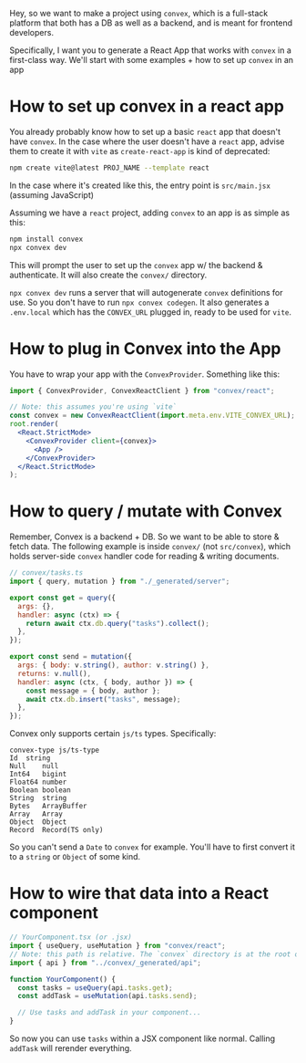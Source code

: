 Hey, so we want to make a project using `convex`, which is a full-stack platform that both has a DB as well as a backend, and is meant for frontend developers.

Specifically, I want you to generate a React App that works with `convex` in a first-class way. We'll start with some examples + how to set up `convex` in an app

# How to set up convex in a react app

You already probably know how to set up a basic `react` app that doesn't have `convex`. In the case where the user doesn't have a `react` app, advise them to create it with `vite` as `create-react-app` is kind of deprecated:

```sh
npm create vite@latest PROJ_NAME --template react
```

In the case where it's created like this, the entry point is `src/main.jsx` (assuming JavaScript)

Assuming we have a `react` project, adding `convex` to an app is as simple as this:

```sh
npm install convex
npx convex dev
```

This will prompt the user to set up the `convex` app w/ the backend & authenticate. It will also create the `convex/` directory.

`npx convex dev` runs a server that will autogenerate `convex` definitions for use. So you don't have to run `npx convex codegen`. It also generates a `.env.local` which has the `CONVEX_URL` plugged in, ready to be used for `vite`.

# How to plug in Convex into the App

You have to wrap your app with the `ConvexProvider`. Something like this:

```jsx
import { ConvexProvider, ConvexReactClient } from "convex/react";

// Note: this assumes you're using `vite`
const convex = new ConvexReactClient(import.meta.env.VITE_CONVEX_URL);
root.render(
  <React.StrictMode>
    <ConvexProvider client={convex}>
      <App />
    </ConvexProvider>
  </React.StrictMode>
);
```

# How to query / mutate with Convex

Remember, Convex is a backend + DB. So we want to be able to store & fetch data. The following example is inside `convex/` (not `src/convex`), which holds server-side `convex` handler code for reading & writing documents.

```jsx
// convex/tasks.ts
import { query, mutation } from "./_generated/server";

export const get = query({
  args: {},
  handler: async (ctx) => {
    return await ctx.db.query("tasks").collect();
  },
});

export const send = mutation({
  args: { body: v.string(), author: v.string() },
  returns: v.null(),
  handler: async (ctx, { body, author }) => {
    const message = { body, author };
    await ctx.db.insert("tasks", message);
  },
});
```

Convex only supports certain `js/ts` types. Specifically:

```
convex-type js/ts-type
Id	string
Null	null
Int64	bigint
Float64	number
Boolean	boolean
String	string
Bytes	ArrayBuffer
Array	Array
Object	Object
Record	Record(TS only)
```

So you can't send a `Date` to `convex` for example. You'll have to first convert it to a `string` or `Object` of some kind.

# How to wire that data into a React component

```jsx
// YourComponent.tsx (or .jsx)
import { useQuery, useMutation } from "convex/react";
// Note: this path is relative. The `convex` directory is at the root of the project, so above `src`. In the case where you're writing code that's in `src/components/*`, you'd want to import `../../convex/_generated/...`
import { api } from "../convex/_generated/api";

function YourComponent() {
  const tasks = useQuery(api.tasks.get);
  const addTask = useMutation(api.tasks.send);

  // Use tasks and addTask in your component...
}
```

So now you can use `tasks` within a JSX component like normal. Calling `addTask` will rerender everything.